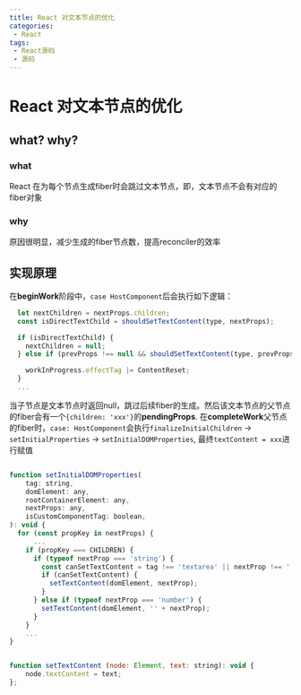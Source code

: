 ```yaml
---
title: React 对文本节点的优化
categories:
 - React
tags:
 - React源码
 - 源码
---
```


# React 对文本节点的优化

## what? why?

### what

React 在为每个节点生成fiber时会跳过文本节点，即，文本节点不会有对应的fiber对象

### why

原因很明显，减少生成的fiber节点数，提高reconciler的效率

## 实现原理

在**beginWork**阶段中，```case HostComponent```后会执行如下逻辑：

```js
  let nextChildren = nextProps.children;
  const isDirectTextChild = shouldSetTextContent(type, nextProps);

  if (isDirectTextChild) {
    nextChildren = null;
  } else if (prevProps !== null && shouldSetTextContent(type, prevProps)) {

    workInProgress.effectTag |= ContentReset;
  }
  ...
```

当子节点是文本节点时返回null，跳过后续fiber的生成。然后该文本节点的父节点的fiber会有一个```{children: 'xxx'}```的**pendingProps**.
在**completeWork**父节点的fiber时，```case: HostComponent```会执行```finalizeInitialChildren``` -> ```setInitialProperties``` -> ```setInitialDOMProperties```,
最终```textContent = xxx```进行赋值

```js

function setInitialDOMProperties(
    tag: string,
    domElement: any,
    rootContainerElement: any,
    nextProps: any,
    isCustomComponentTag: boolean,
): void {
  for (const propKey in nextProps) {
      ... 
    if (propKey === CHILDREN) {
      if (typeof nextProp === 'string') {
        const canSetTextContent = tag !== 'textarea' || nextProp !== '';
        if (canSetTextContent) {
          setTextContent(domElement, nextProp);
        }
      } else if (typeof nextProp === 'number') {
        setTextContent(domElement, '' + nextProp);
      }
    } 
    ...
}


function setTextContent (node: Element, text: string): void {
    node.textContent = text;
};
```




